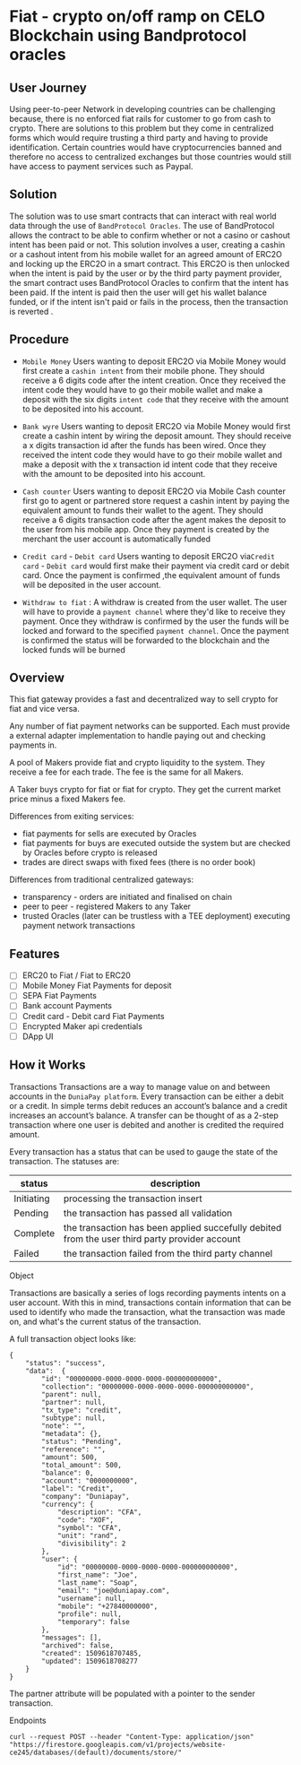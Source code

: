 # Fiat - crypto on/off ramp on CELO Blockchain using Bandprotocol oracles 

## User Journey
Using peer-to-peer Network in developing countries can be challenging because, there is no enforced fiat rails for customer to go from cash to crypto. There are solutions to this problem but they come in centralized forms which would require trusting a third party and having to provide identification. Certain countries would have cryptocurrencies banned and therefore no access to centralized exchanges but those countries would still have access to payment services such as Paypal.

## Solution
The solution was to use smart contracts that can interact with real world data through the use of `BandProtocol Oracles`. The use of BandProtocol allows the contract to be able to confirm whether or not a casino or cashout intent has been paid or not.
This solution involves a user, creating a cashin or a cashout intent from his mobile wallet for an agreed amount of ERC2O and locking up the ERC2O in a smart contract. This ERC2O is then unlocked when the intent is paid by the user or by the third party payment provider, the smart contract uses BandProtocol Oracles to confirm that the intent has been paid. If the intent is paid then the user will get his wallet balance funded, or if the intent isn't paid or fails in the process, then the transaction is reverted .

## Procedure
-  `Mobile Money` Users wanting to deposit ERC2O via Mobile Money would first create a `cashin intent` from their mobile phone. They should receive a 6 digits code after the intent creation. Once they received the intent code they would have to go their mobile wallet and make a deposit with the six digits `intent code` that they receive with the amount to be deposited into his account.

- `Bank wyre` Users wanting to deposit ERC2O via Mobile Money would first create a cashin intent by wiring the deposit amount. They should receive a x digits transaction id after the funds has been wired. Once they received the intent code they would have to go their mobile wallet and make a deposit with the x transaction id intent code that they receive with the amount to be deposited into his account.

- `Cash counter` Users wanting to deposit ERC2O via Mobile Cash counter first go to agent or partnered store request a cashin intent by paying the equivalent amount to funds their wallet to the agent. They should receive a 6 digits transaction code after the agent makes the deposit to the user from his mobile app. Once they payment is created by the merchant the user account is automatically funded

- `Credit card` - `Debit card` Users wanting to deposit ERC2O via`Credit card` - `Debit card` would first make their payment via credit card or debit card. Once the payment is confirmed ,the equivalent amount of funds will be deposited in the user account. 

- `Withdraw to fiat` : A withdraw is created from the user wallet. The user will have to provide a `payment channel` where  they'd like to receive they payment. Once they withdraw is confirmed by the user the funds will be locked and forward to the specified `payment channel`. Once the payment is confirmed the status will be forwarded to the blockchain and the locked funds will be burned


## Overview

This fiat gateway provides a fast and decentralized way to sell crypto for fiat and vice versa.

Any number of fiat payment networks can be supported. Each must provide a external adapter implementation to handle paying out and checking payments in.

A pool of Makers provide fiat and crypto liquidity to the system. They receive a fee for each trade. The fee is the same for all Makers.

A Taker buys crypto for fiat or fiat for crypto. They get the current market price minus a fixed Makers fee.

Differences from exiting services:
- fiat payments for sells are executed by Oracles
- fiat payments for buys are executed outside the system but are checked by Oracles before crypto is released
- trades are direct swaps with fixed fees (there is no order book)

Differences from traditional centralized gateways:
- transparency - orders are initiated and finalised on chain
- peer to peer - registered Makers to any Taker
- trusted Oracles (later can be trustless with a TEE deployment) executing payment network transactions

## Features

- [ ] ERC20 to Fiat / Fiat to ERC20
- [ ] Mobile Money Fiat Payments for deposit 
- [ ] SEPA Fiat Payments
- [ ] Bank account Payments
- [ ] Credit card - Debit card Fiat Payments
- [ ] Encrypted Maker api credentials
- [ ] DApp UI

## How it Works

Transactions
Transactions are a way to manage value on and between accounts in the `DuniaPay platform`.  Every transaction can be either a debit or a credit. In simple terms debit reduces an account’s balance and a credit increases an account’s balance. A transfer can be thought of as a 2-step transaction where one user is debited and another is credited the required amount.

Every transaction has a status that can be used to gauge the state of the transaction. The statuses are:


| status        | description   |
| ------------- | ------------- | 
| Initiating  | processing the transaction insert | 
| Pending     | the transaction has passed all validation      |  
| Complete |the transaction has been applied succefully debited from the user third party provider account  |  
| Failed | the transaction failed from the third party channel   |  




Object

Transactions are basically a series of logs recording payments intents on a user account. With this in mind, transactions contain information that can be used to identify who made the transaction, what the transaction was made on, and what's the current status of the transaction.

A full transaction object looks like:

```
{
    "status": "success",
    "data":  {
        "id": "00000000-0000-0000-0000-000000000000",
        "collection": "00000000-0000-0000-0000-000000000000",
        "parent": null,
        "partner": null,
        "tx_type": "credit",
        "subtype": null,
        "note": "",
        "metadata": {},
        "status": "Pending",
        "reference": "",
        "amount": 500,
        "total_amount": 500,
        "balance": 0,
        "account": "0000000000",
        "label": "Credit",
        "company": "Duniapay",
        "currency": {
            "description": "CFA",
            "code": "XOF",
            "symbol": "CFA",
            "unit": "rand",
            "divisibility": 2
        },
        "user": {
            "id": "00000000-0000-0000-0000-000000000000",
            "first_name": "Joe",
            "last_name": "Soap",
            "email": "joe@duniapay.com",
            "username": null,
            "mobile": "+27840000000",
            "profile": null,
            "temporary": false
        },
        "messages": [],
        "archived": false,
        "created": 1509618707485,
        "updated": 1509618708277
    }
}
```

The partner attribute will be populated with a pointer to the sender transaction.


Endpoints

`curl --request POST --header "Content-Type: application/json" "https://firestore.googleapis.com/v1/projects/website-ce245/databases/(default)/documents/store/"`
